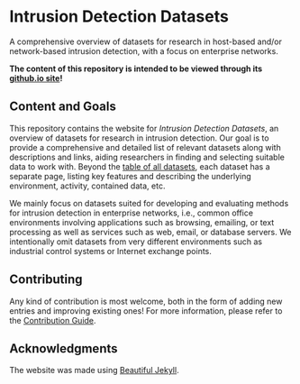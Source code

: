 # Intrusion Detection Datasets

A comprehensive overview of datasets for research in host-based and/or network-based intrusion detection, with a focus on enterprise networks.

**The content  of this repository is intended to be viewed through its [github.io site](https://fkie-cad.github.io/intrusion-detection-datasets/)!**

## Content and Goals

This repository contains the website for *Intrusion Detection Datasets*, an overview of datasets for research in intrusion detection.
Our goal is to provide a comprehensive and detailed list of relevant datasets along with descriptions and links, aiding researchers in finding and selecting suitable data to work with.
Beyond the [table of all datasets](https://fkie-cad.github.io/intrusion-detection-datasets/content/all_datasets/), each dataset has a separate page, listing key features and describing the underlying environment, activity, contained data, etc.

We mainly focus on datasets suited for developing and evaluating methods for intrusion detection in enterprise networks, i.e., common office environments involving applications such as browsing, emailing, or text processing as well as services such as web, email, or database servers.
We intentionally omit datasets from very different environments such as industrial control systems or Internet exchange points.

## Contributing

Any kind of contribution is most welcome, both in the form of adding new entries and improving existing ones!
For more information, please refer to the [Contribution Guide](https://fkie-cad.github.io/intrusion-detection-datasets/content/contributing/).

## Acknowledgments

The website was made using [Beautiful Jekyll](https://beautifuljekyll.com/).
